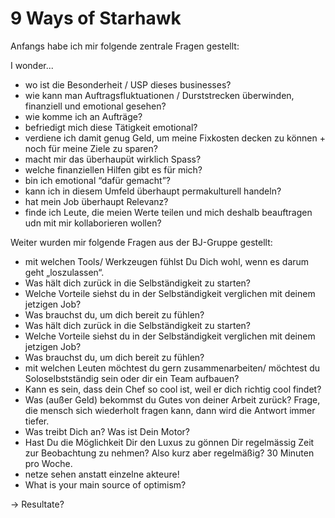 # 9 Ways of Starhawk

Anfangs habe ich mir folgende zentrale Fragen gestellt:

I wonder...

- wo ist die Besonderheit / USP dieses businesses?
- wie kann man Auftragsfluktuationen / Durststrecken überwinden, finanziell und
emotional gesehen?
- wie komme ich an Aufträge?
- befriedigt mich diese Tätigkeit emotional?
- verdiene ich damit genug Geld, um meine Fixkosten decken zu können + noch für
meine Ziele zu sparen?
- macht mir das überhaupüt wirklich Spass?
- welche finanziellen Hilfen gibt es für mich?
- bin ich emotional “dafür gemacht”?
- kann ich in diesem Umfeld überhaupt permakulturell handeln?
- hat mein Job überhaupt Relevanz?
- finde ich Leute, die meien Werte teilen und mich deshalb beauftragen udn mit mir
kollaborieren wollen?

Weiter wurden mir folgende Fragen aus der BJ-Gruppe gestellt:

- mit welchen Tools/ Werkzeugen fühlst Du Dich wohl, wenn es darum geht „loszulassen“.
- Was hält dich zurück in die Selbständigkeit zu starten?
- Welche Vorteile siehst du in der Selbständigkeit verglichen mit deinem jetzigen Job?
- Was brauchst du, um dich bereit zu fühlen?
- Was hält dich zurück in die Selbständigkeit zu starten?
- Welche Vorteile siehst du in der Selbständigkeit verglichen mit deinem jetzigen Job?
- Was brauchst du, um dich bereit zu fühlen?
- mit welchen Leuten möchtest du gern zusammenarbeiten/ möchtest du Soloselbstständig sein oder dir ein Team aufbauen?
- Kann es sein, dass dein Chef so cool ist, weil er dich richtig cool findet?
- Was (außer Geld) bekommst du Gutes von deiner Arbeit zurück? Frage, die mensch sich wiederholt fragen kann, dann wird die Antwort immer tiefer.
- Was treibt Dich an? Was ist Dein Motor?
- Hast Du die Möglichkeit Dir den Luxus zu gönnen Dir regelmässig Zeit zur Beobachtung zu nehmen? Also kurz aber regelmäßig? 30 Minuten pro Woche.
- netze sehen anstatt einzelne akteure!
- What is your main source of optimism?

-> Resultate?
